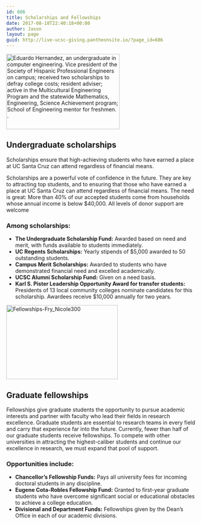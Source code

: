 ```yaml
---
id: 686
title: Scholarships and Fellowships
date: 2017-08-18T22:40:18+00:00
author: Jason
layout: page
guid: http://live-ucsc-giving.pantheonsite.io/?page_id=686
---
```

<img src="http://live-ucsc-giving.pantheonsite.io/wp-content/uploads/2017/08/Scholarship-Hernandez_Eduardo_1293-300x199.jpg" alt="Eduardo Hernandez, an undergraduate in computer engineering. Vice president of the Society of Hispanic Professional Engineers on campus; received two scholarships to defray college costs; resident adviser; active in the Multicultural Engineering Program and the statewide Mathematics, Engineering, Science Achievement program; School of Engineering mentor for freshmen. ." itemprop="image" height="199" width="300" /> 

## Undergraduate scholarships

Scholarships ensure that high-achieving students who have earned a place at UC Santa Cruz can attend regardless of financial means.

Scholarships are a powerful vote of confidence in the future. They are key to attracting top students, and to ensuring that those who have earned a place at UC Santa Cruz can attend regardless of financial means. The need is great: More than 40% of our accepted students come from households whose annual income is below $40,000. All levels of donor support are welcome

### Among scholarships:

  * **The Undergraduate Scholarship Fund:** Awarded based on need and merit, with funds available to students immediately.
  * **UC Regents Scholarships:** Yearly stipends of $5,000 awarded to 50 outstanding students.
  * **Campus Merit Scholarships:** Awarded to students who have demonstrated financial need and excelled academically.
  * **UCSC Alumni Scholarship Fund:** Given on a need basis.
  * **Karl S. Pister Leadership Opportunity Award for transfer students:** Presidents of 13 local community colleges nominate candidates for this scholarship. Awardees receive $10,000 annually for two years.

<img src="http://live-ucsc-giving.pantheonsite.io/wp-content/uploads/2017/08/Fellowships-Fry_Nicole300.jpg" alt="Fellowships-Fry_Nicole300" itemprop="image" height="196" width="295" /> 

## Graduate fellowships

Fellowships give graduate students the opportunity to pursue academic interests and partner with faculty who lead their fields in research excellence. Graduate students are essential to research teams in every field and carry that experience far into the future. Currently, fewer than half of our graduate students receive fellowships. To compete with other universities in attracting the highest-caliber students and continue our excellence in research, we must expand that pool of support.

### Opportunities include:

  * **Chancellor’s Fellowship Funds:** Pays all university fees for incoming doctoral students in any discipline.
  * **Eugene Cota-Robles Fellowship Fund:** Granted to first-year graduate students who have overcome significant social or educational obstacles to achieve a college education.
  * **Divisional and Department Funds:** Fellowships given by the Dean’s Office in each of our academic divisions.
